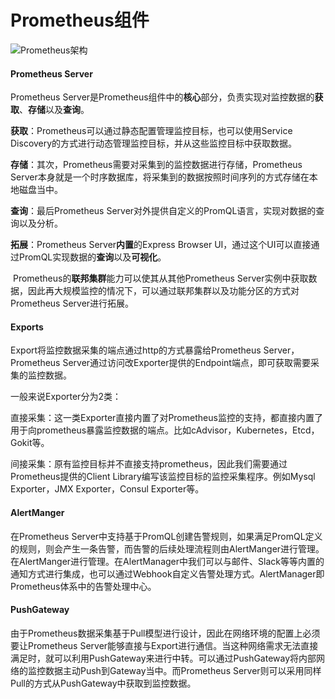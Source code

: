 # Prometheus组件

![Prometheus架构](D:\code\prometheus\images\prometheus_architecture.png)

#### Prometheus Server

Prometheus Server是Prometheus组件中的**核心**部分，负责实现对监控数据的**获取**、**存储**以及**查询**。

**获取**：Prometheus可以通过静态配置管理监控目标，也可以使用Service Discovery的方式进行动态管理监控目标，并从这些监控目标中获取数据。

**存储**：其次，Prometheus需要对采集到的监控数据进行存储，Prometheus Server本身就是一个时序数据库，将采集到的数据按照时间序列的方式存储在本地磁盘当中。

**查询**：最后Prometheus Server对外提供自定义的PromQL语言，实现对数据的查询以及分析。

**拓展**：Prometheus Server**内置**的Express Browser UI，通过这个UI可以直接通过PromQL实现数据的**查询**以及**可视化**。

​			Prometheus的**联邦集群**能力可以使其从其他Prometheus Server实例中获取数据，因此再大规模监控的情况下，可以通过联邦集群以及功能分区的方式对Prometheus Server进行拓展。



#### Exports

Export将监控数据采集的端点通过http的方式暴露给Prometheus Server，Prometheus Server通过访问改Exporter提供的Endpoint端点，即可获取需要采集的监控数据。

一般来说Exporter分为2类：

​	直接采集：这一类Exporter直接内置了对Prometheus监控的支持，都直接内置了用于向prometheus暴露监控数据的端点。比如cAdvisor，Kubernetes，Etcd，Gokit等。

​	间接采集：原有监控目标并不直接支持prometheus，因此我们需要通过Prometheus提供的Client Library编写该监控目标的监控采集程序。例如Mysql Exporter，JMX Exporter，Consul Exporter等。



#### AlertManger

在Prometheus Server中支持基于PromQL创建告警规则，如果满足PromQL定义的规则，则会产生一条告警，而告警的后续处理流程则由AlertManger进行管理。在AlertManger进行管理。在AlertManager中我们可以与邮件、Slack等等内置的通知方式进行集成，也可以通过Webhook自定义告警处理方式。AlertManager即Prometheus体系中的告警处理中心。



#### PushGateway

由于Prometheus数据采集基于Pull模型进行设计，因此在网络环境的配置上必须要让Prometheus Server能够直接与Export进行通信。当这种网络需求无法直接满足时，就可以利用PushGateway来进行中转。可以通过PushGateway将内部网络的监控数据主动Push到Gateway当中。而Prometheus Server则可以采用同样Pull的方式从PushGateway中获取到监控数据。